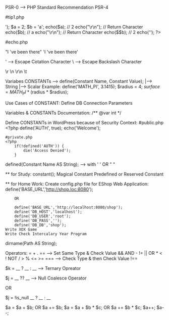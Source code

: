PSR-0 --> PHP Standard Recommendation
PSR-4

#tip1.php
<?php
	echo('<pre>');
	$a = 2;
	$b = 'a';
	echo($a);			// 2
	echo("\r\n");		// Return Character
	echo($b);			// a
	echo("\r\n");		// Return Character
	echo($$b);			// 2
	echo('</pre>');
?>

#echo.php
<?php
	$age = 24;
	echo('I am ');
	echo($age);

	// OR

	echo("I am {$age}");

	// OR

	$b ="I am {$age}";
	echo($b);
?>

"I 've been there"
'I \'ve been there'

\' --> Escape Cotation Character
\\ --> Escape Backslash Character

\r
\n
\r\n
\t

Variabes
CONSTANTs --> define(Constant Name, Constant Value);
						|--> String			|--> Scalar
Example:
	define('MATH_PI', 3.1415);
	$radius = 4;
	$surface = MATH_PI * ($radius * $radius);

Use Cases of CONSTANT:
	Define DB Connection Parameters

Variables & CONSTANTs Documentation:
	/** @var int */

Define CONSTANTs in WordPress because of Security Context:
	#public.php
	<?php
		define('AUTH', true);
		echo('Welcome');


	#private.php
	<?php
		if(!defined('AUTH')) {
			die('Access Denied');
		}

defined(Constant Name AS String); --> with ' ' OR " "

** for Study:
	constant();
	Magical Constant
	Predefined or Reserved Constant	

** for Home Work:
	Create config.php file for EShop Web Application:
		define('BASE_URL','http://shop.loc:8080');

		OR

		define('BASE_URL','http://localhost:8080/shop');
		define('DB_HOST','localhost');
		define('DB_USER','root');
		define('DB_PASS','');
		define('DB_DB','shop');
	Write XOX Game
	Write Check Intercalary Year Program
dirname(Path AS String);

Operators:
	=		+		.		==	--> Set Same Type & Check Value			&&  	AND
			-				!=											||		OR
			*				<											!		NOT
			/				>
			%				<=
							>=
							=== --> Check Type & then Check Value
							!==

$k = __ ? __ : __ --> Ternary Opreator

$j = __ ?? __	 --> Null Coalesce Operator

OR

$j = !is_null __ ? __ : __

$a = $a + $b;				OR 			$a += $b;
$a = $a + $b * $c;			OR 			$a += $b * $c;
$a++;
$a--;
